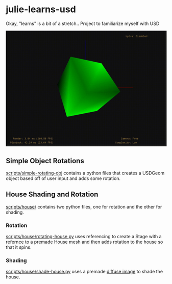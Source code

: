 # julie-learns-usd
Okay, "learns" is a bit of a stretch.. Project to familiarize myself with USD 

![Rotating Cube](/images/rotating-cube.gif "RotatingCube")


## Simple Object Rotations 
[scripts/simple-rotating-obj](/scripts/simple-rotating-obj) contains a python files that creates a USDGeom object based off of user input and adds some rotation. 

## House Shading and Rotation
[scripts/house/](/scripts/house/) contains two python files, one for rotation and the other for shading. 

### Rotation
[scripts/house/rotating-house.py](/scripts/house/rotating-house.py) uses referencing to create a Stage with a refernce to a premade House mesh and then adds rotation to the house so that it spins. 

### Shading 
[scripts/house/shade-house.py](/scripts/house/shade-house.py) uses a premade [diffuse image](/scripts/house/house_diffuse.jpg) to shade the house. 

